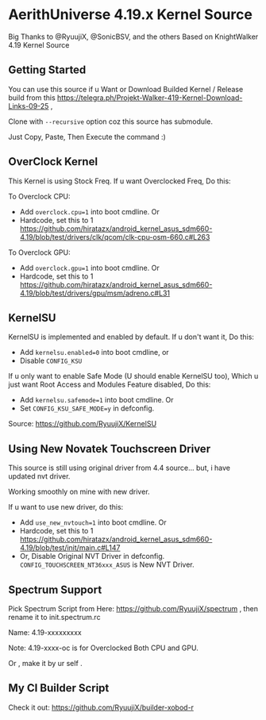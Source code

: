 AerithUniverse 4.19.x Kernel Source
==================================================

Big Thanks to @RyuujiX, @SonicBSV, and the others
Based on KnightWalker 4.19 Kernel Source

Getting Started
---------------
You can use this source if u Want or Download Builded Kernel / Release build from this https://telegra.ph/Projekt-Walker-419-Kernel-Download-Links-09-25 ,

Clone with `--recursive` option coz this source has submodule.

Just Copy, Paste, Then Execute the command :)


OverClock Kernel
------------------
This Kernel is using Stock Freq. If u want Overclocked Freq, Do this:

To Overclock CPU:

- Add `overclock.cpu=1` into boot cmdline. Or
- Hardcode, set this to 1 https://github.com/hiratazx/android_kernel_asus_sdm660-4.19/blob/test/drivers/clk/qcom/clk-cpu-osm-660.c#L263

To Overclock GPU:

- Add `overclock.gpu=1` into boot cmdline. Or
- Hardcode, set this to 1 https://github.com/hiratazx/android_kernel_asus_sdm660-4.19/blob/test/drivers/gpu/msm/adreno.c#L31

KernelSU
--------
KernelSU is implemented and enabled by default. If u don't want it, Do this:

- Add `kernelsu.enabled=0` into boot cmdline, or
- Disable `CONFIG_KSU`

If u only want to enable Safe Mode (U should enable KernelSU too), Which u just want Root Access and Modules Feature disabled, Do this:

- Add `kernelsu.safemode=1` into boot cmdline. Or
- Set `CONFIG_KSU_SAFE_MODE=y` in defconfig.

Source: https://github.com/RyuujiX/KernelSU


Using New Novatek Touchscreen Driver
------------------------------------
This source is still using original driver from 4.4 source... but, i have updated nvt driver.

Working smoothly on mine with new driver.

If u want to use new driver, do this:

- Add `use_new_nvtouch=1` into boot cmdline. Or
- Hardcode, set this to 1 https://github.com/hiratazx/android_kernel_asus_sdm660-4.19/blob/test/init/main.c#L147
- Or, Disable Original NVT Driver in defconfig. `CONFIG_TOUCHSCREEN_NT36xxx_ASUS` is New NVT Driver.

Spectrum Support
----------------
Pick Spectrum Script from Here: https://github.com/RyuujiX/spectrum , then rename it to init.spectrum.rc

Name: 4.19-xxxxxxxxx

Note: 4.19-xxxx-oc is for Overclocked Both CPU and GPU.

Or , make it by ur self .

My CI Builder Script
--------------------
Check it out: https://github.com/RyuujiX/builder-xobod-r
